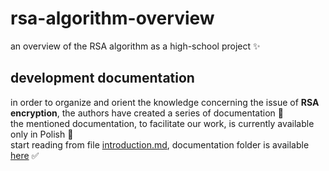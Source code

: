 # rsa-algorithm-overview

an overview of the RSA algorithm as a high-school project ✨

## development documentation

in order to organize and orient the knowledge concerning the issue of **RSA encryption**, the authors have created a series of documentation 🫶 \
the mentioned documentation, to facilitate our work, is currently available only in Polish 🎉 \
start reading from file [introduction.md](development-docs/introduction.md), documentation folder is available [here](development-docs) ✅ 
